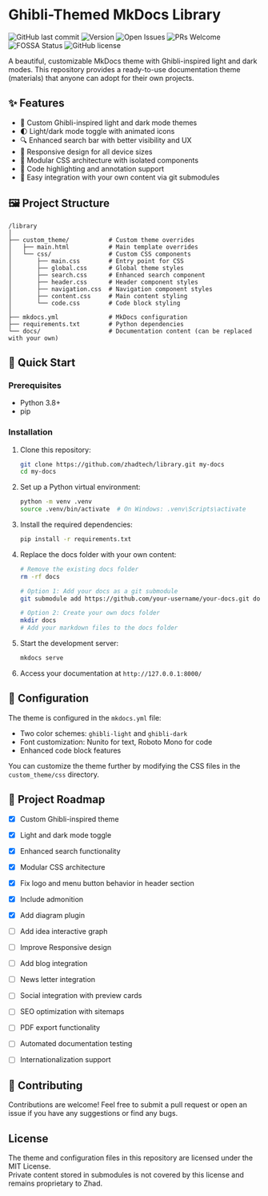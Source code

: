 # Ghibli-Themed MkDocs Library

![GitHub last commit](https://img.shields.io/github/last-commit/zhadtech/website)
![Version](https://img.shields.io/github/v/release/zhadtech/website)
![Open Issues](https://img.shields.io/github/issues/zhadtech/website)
![PRs Welcome](https://img.shields.io/badge/PRs-welcome-brightgreen)
![FOSSA Status](https://img.shields.io/badge/FOSSA-compliant-brightgreen)
![GitHub license](https://img.shields.io/github/license/zhadtech/website)

A beautiful, customizable MkDocs theme with Ghibli-inspired light and dark modes. This repository provides a ready-to-use documentation theme (materials) that anyone can adopt for their own projects.


## ✨ Features

- 🎨 Custom Ghibli-inspired light and dark mode themes
- 🌓 Light/dark mode toggle with animated icons
- 🔍 Enhanced search bar with better visibility and UX
- 📱 Responsive design for all device sizes
- 🧩 Modular CSS architecture with isolated components
- 📝 Code highlighting and annotation support
- 🔄 Easy integration with your own content via git submodules

## 🖼️ Project Structure

```
/library
│
├── custom_theme/           # Custom theme overrides
│   ├── main.html           # Main template overrides
│   └── css/                # Custom CSS components
│       ├── main.css        # Entry point for CSS
│       ├── global.css      # Global theme styles
│       ├── search.css      # Enhanced search component
│       ├── header.css      # Header component styles
│       ├── navigation.css  # Navigation component styles
│       ├── content.css     # Main content styling
│       └── code.css        # Code block styling
│
├── mkdocs.yml              # MkDocs configuration
├── requirements.txt        # Python dependencies
└── docs/                   # Documentation content (can be replaced with your own)
```

## 🚀 Quick Start

### Prerequisites
- Python 3.8+
- pip

### Installation

1. Clone this repository:
   ```bash
   git clone https://github.com/zhadtech/library.git my-docs
   cd my-docs
   ```

2. Set up a Python virtual environment:
   ```bash
   python -m venv .venv
   source .venv/bin/activate  # On Windows: .venv\Scripts\activate
   ```

3. Install the required dependencies:
   ```bash
   pip install -r requirements.txt
   ```

4. Replace the docs folder with your own content:
   ```bash
   # Remove the existing docs folder
   rm -rf docs
   
   # Option 1: Add your docs as a git submodule
   git submodule add https://github.com/your-username/your-docs.git docs
   
   # Option 2: Create your own docs folder
   mkdir docs
   # Add your markdown files to the docs folder
   ```

5. Start the development server:
   ```bash
   mkdocs serve
   ```

6. Access your documentation at `http://127.0.0.1:8000/`

## 🔧 Configuration

The theme is configured in the `mkdocs.yml` file:

- Two color schemes: `ghibli-light` and `ghibli-dark`
- Font customization: Nunito for text, Roboto Mono for code
- Enhanced code block features

You can customize the theme further by modifying the CSS files in the `custom_theme/css` directory.

## 📝 Project Roadmap

- [x] Custom Ghibli-inspired theme
- [x] Light and dark mode toggle
- [x] Enhanced search functionality
- [x] Modular CSS architecture  
- [x] Fix logo and menu button behavior in header section
- [x] Include admonition
- [x] Add diagram plugin
- [ ] Add idea interactive graph
- [ ] Improve Responsive design
- [ ] Add blog integration
- [ ] News letter integration
- [ ] Social integration with preview cards
- [ ] SEO optimization with sitemaps
- [ ] PDF export functionality
- [ ] Automated documentation testing
- [ ] Internationalization support


## 🤝 Contributing

Contributions are welcome! Feel free to submit a pull request or open an issue if you have any suggestions or find any bugs.

## License

The theme and configuration files in this repository are licensed under the MIT License.  
Private content stored in submodules is not covered by this license and remains proprietary to Zhad.